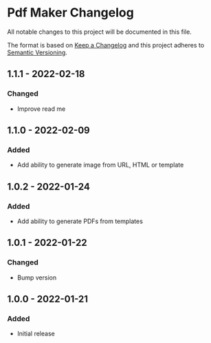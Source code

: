 # Pdf Maker Changelog

All notable changes to this project will be documented in this file.

The format is based on [Keep a Changelog](http://keepachangelog.com/) and this project adheres to [Semantic Versioning](http://semver.org/).

## 1.1.1 - 2022-02-18
### Changed
- Improve read me

## 1.1.0 - 2022-02-09
### Added
- Add ability to generate image from URL, HTML or template

## 1.0.2 - 2022-01-24
### Added
- Add ability to generate PDFs from templates

## 1.0.1 - 2022-01-22
### Changed
- Bump version

## 1.0.0 - 2022-01-21
### Added
- Initial release
